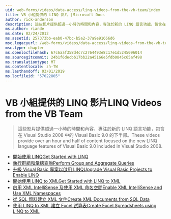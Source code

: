 ```yaml
---
uid: web-forms/videos/data-access/linq-videos-from-the-vb-team/index
title: VB 小組提供的 LINQ 影片 |Microsoft Docs
author: rick-anderson
description: 這些影片提供超過一小時的時間和內容，專注於新的 LINQ 語言功能，包含在 Visual Studio 2008 中的 Visual Basic 9.0 的下半部。
ms.author: riande
ms.date: 02/24/2012
ms.assetid: 257373bb-eab0-47bc-b5a2-37a9e91666d6
msc.legacyurl: /web-forms/videos/data-access/linq-videos-from-the-vb-team
msc.type: chapter
ms.openlocfilehash: 67c6aaf358d4c7c2764493e8c17e1d5245096014
ms.sourcegitcommit: 24b1f6decbb17bb22a45166e5fdb0845c65af498
ms.translationtype: MT
ms.contentlocale: zh-TW
ms.lasthandoff: 03/01/2019
ms.locfileid: "57022805"
---
```

<a name="linq-videos-from-the-vb-team"></a><span data-ttu-id="a59f4-103">VB 小組提供的 LINQ 影片</span><span class="sxs-lookup"><span data-stu-id="a59f4-103">LINQ Videos from the VB Team</span></span>
====================
> <span data-ttu-id="a59f4-104">這些影片提供超過一小時的時間和內容，專注於新的 LINQ 語言功能，包含在 Visual Studio 2008 中的 Visual Basic 9.0 的下半部。</span><span class="sxs-lookup"><span data-stu-id="a59f4-104">These videos provide over an hour and half of content focused on the new LINQ language features of Visual Basic 9.0 included in Visual Studio 2008.</span></span>


- [<span data-ttu-id="a59f4-105">開始使用 LINQ</span><span class="sxs-lookup"><span data-stu-id="a59f4-105">Get Started with LINQ</span></span>](how-do-i-get-started-with-linq.md)
- [<span data-ttu-id="a59f4-106">執行群組和彙總查詢</span><span class="sxs-lookup"><span data-stu-id="a59f4-106">Perform Group and Aggregate Queries</span></span>](how-do-i-perform-group-and-aggregate-queries.md)
- [<span data-ttu-id="a59f4-107">升級 Visual Basic 專案以啟用 LINQ</span><span class="sxs-lookup"><span data-stu-id="a59f4-107">Upgrade Visual Basic Projects to Enable LINQ</span></span>](how-do-i-upgrade-visual-basic-projects-to-enable-linq.md)
- [<span data-ttu-id="a59f4-108">開始使用 LINQ to XML</span><span class="sxs-lookup"><span data-stu-id="a59f4-108">Get Started with LINQ to XML</span></span>](how-do-i-get-started-with-linq-to-xml.md)
- [<span data-ttu-id="a59f4-109">啟用 XML IntelliSense 及使用 XML 命名空間</span><span class="sxs-lookup"><span data-stu-id="a59f4-109">Enable XML IntelliSense and Use XML Namespaces</span></span>](how-do-i-enable-xml-intellisense-and-use-xml-namespaces.md)
- [<span data-ttu-id="a59f4-110">從 SQL 資料建立 XML 文件</span><span class="sxs-lookup"><span data-stu-id="a59f4-110">Create XML Documents from SQL Data</span></span>](how-do-i-create-xml-documents-from-sql-data.md)
- [<span data-ttu-id="a59f4-111">使用 LINQ to XML 建立 Excel 試算表</span><span class="sxs-lookup"><span data-stu-id="a59f4-111">Create Excel Spreadsheets using LINQ to XML</span></span>](how-do-i-create-excel-spreadsheets-using-linq-to-xml.md)
